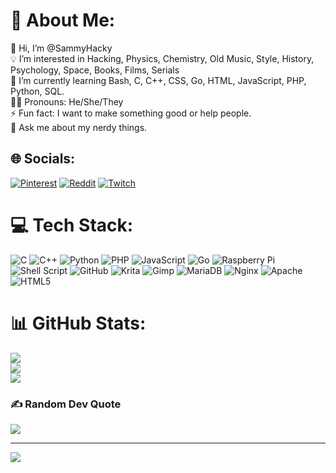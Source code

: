 # 💫 About Me:
👋 Hi, I’m @SammyHacky<br>💡 I’m interested in Hacking, Physics, Chemistry, Old Music, Style, History, Psychology, Space, Books, Films, Serials<br>🌱 I’m currently learning Bash, C, C++, CSS, Go, HTML, JavaScript, PHP, Python, SQL.<br>🏳️‍🌈 Pronouns: He/She/They<br>⚡ Fun fact: I want to make something good or help people.<br>💬 Ask me about my nerdy things.<br>


## 🌐 Socials:
[![Pinterest](https://img.shields.io/badge/Pinterest-%23E60023.svg?logo=Pinterest&logoColor=white)](https://pinterest.com/Sammy_B1) [![Reddit](https://img.shields.io/badge/Reddit-%23FF4500.svg?logo=Reddit&logoColor=white)](https://reddit.com/user/electronic_link_9868) [![Twitch](https://img.shields.io/badge/Twitch-%239146FF.svg?logo=Twitch&logoColor=white)](https://twitch.tv/houselostyoung) 

# 💻 Tech Stack:
![C](https://img.shields.io/badge/c-%2300599C.svg?style=flat&logo=c&logoColor=white) ![C++](https://img.shields.io/badge/c++-%2300599C.svg?style=flat&logo=c%2B%2B&logoColor=white) ![Python](https://img.shields.io/badge/python-3670A0?style=flat&logo=python&logoColor=ffdd54) ![PHP](https://img.shields.io/badge/php-%23777BB4.svg?style=flat&logo=php&logoColor=white) ![JavaScript](https://img.shields.io/badge/javascript-%23323330.svg?style=flat&logo=javascript&logoColor=%23F7DF1E) ![Go](https://img.shields.io/badge/go-%2300ADD8.svg?style=flat&logo=go&logoColor=white) ![Raspberry Pi](https://img.shields.io/badge/-RaspberryPi-C51A4A?style=flat&logo=Raspberry-Pi) ![Shell Script](https://img.shields.io/badge/shell_script-%23121011.svg?style=flat&logo=gnu-bash&logoColor=white) ![GitHub](https://img.shields.io/badge/github-%23121011.svg?style=flat&logo=github&logoColor=white) ![Krita](https://img.shields.io/badge/Krita-203759?style=flat&logo=krita&logoColor=EEF37B) ![Gimp](https://img.shields.io/badge/Gimp-657D8B?style=flat&logo=gimp&logoColor=FFFFFF) ![MariaDB](https://img.shields.io/badge/MariaDB-003545?style=flat&logo=mariadb&logoColor=white) ![Nginx](https://img.shields.io/badge/nginx-%23009639.svg?style=flat&logo=nginx&logoColor=white) ![Apache](https://img.shields.io/badge/apache-%23D42029.svg?style=flat&logo=apache&logoColor=white) ![HTML5](https://img.shields.io/badge/html5-%23E34F26.svg?style=flat&logo=html5&logoColor=white)
# 📊 GitHub Stats:
![](https://github-readme-stats.vercel.app/api?username=SammyHacky&theme=calm_pink&hide_border=false&include_all_commits=false&count_private=false)<br/>
![](https://github-readme-streak-stats.herokuapp.com/?user=SammyHacky&theme=calm_pink&hide_border=false)<br/>
![](https://github-readme-stats.vercel.app/api/top-langs/?username=SammyHacky&theme=calm_pink&hide_border=false&include_all_commits=false&count_private=false&layout=compact)

### ✍️ Random Dev Quote
![](https://quotes-github-readme.vercel.app/api?type=horizontal&theme=radical)

---
[![](https://visitcount.itsvg.in/api?id=SammyHacky&icon=0&color=5)](https://visitcount.itsvg.in)

<!-- Proudly created with GPRM ( https://gprm.itsvg.in ) -->
